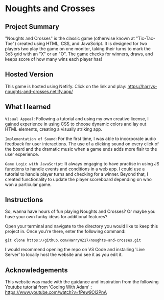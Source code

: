 # Noughts and Crosses


## Project Summary

"Noughts and Crosses" is the classic game (otherwise known at "Tic-Tac-Toe") created using HTML, CSS, and JavaScript. It is designed for two players two play the game on one monitor, taking their turns to mark the 3x3 grid with an "X" or an "O". The game checks for winners, draws, and keeps score of how many wins each player has!

## Hosted Version

This game is hosted using Netlify. Click on the link and play: https://harrys-noughts-and-crosses.netlify.app/

## What I learned

`Visual Appeal`: Following a tutorial and using my own creative license, I gained experience in using CSS to choose dynamic colors and lay out HTML elements, creating a visually striking app. 

`Implementation of Sound`: For the first time, I was able to incorporate audio feedback for user interactions. The use of a clicking sound on every click of the board and the dramatic music when a game ends adds more flair to the user experience. 

`Game Logic with JavaScript`: It always engaging to have practise in using JS functions to handle events and conditions in a web app. I could use a tutorial to handle player turns and checking for a winner. Beyond that, I created functionality to update the player scoreboard depending on who won a particular game. 

## Instructions

So, wanna have hours of fun playing Noughts and Crosses? Or maybe you have your own funky ideas for additional features?

Open your terminal and navigate to the directory you would like to keep this project in. Once you're there, enter the following command:

```
git clone https://github.com/HarryW217/noughts-and-crosses.git
```

I would recommend opening the repo on VS Code and installing 'Live Server' to locally host the website and see it as you edit it.

## Acknowledgements

This website was made with the guidance and inspiration from the following Youtube tutorial from 'Coding With Adam' : https://www.youtube.com/watch?v=fPew9OI2PnA
